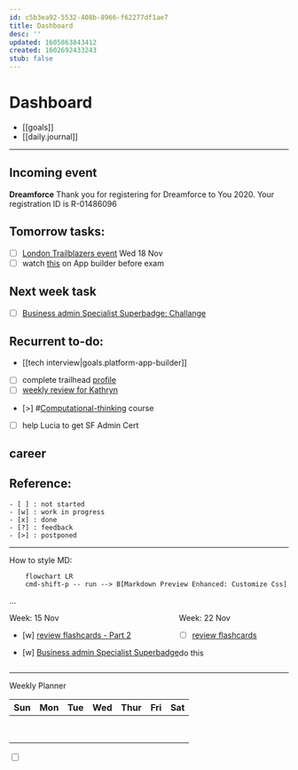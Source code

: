 ```yaml
---
id: c5b3ea92-5532-408b-8966-f62277df1ae7
title: Dashboard
desc: ''
updated: 1605863843412
created: 1602692433243
stub: false
---
```

# Dashboard

- [[goals]]
- [[daily.journal]]

---
## Incoming event
**Dreamforce**
Thank you for registering for Dreamforce to You 2020.
Your registration ID is R-01486096



## Tomorrow tasks:

- [ ] [London Trailblazers event](https://u6682178.ct.sendgrid.net/ls/click?upn=v3lFydCCL4vng1LN0PAxPdWFV-2BJGDdyfbd24O-2BGilMylNwi2KyIo-2F-2B6HKjfprteIuQ-2B6JbxVh1euF9l3fNkBCmeGQj2UgNZ-2BjDhGxCmropu-2BWPYWZTkBKxaqZWvfR9I5TGcOPrYh-2FevJ5XDb1rXGUw-3D-3DhDsB_FODTUQdMiBXDK1JRGsAgLhKVtheQ4SBstYL8EXlt1rKMaQ5-2FtCReR2-2FoA6g46JXOGZk6rDvu1QVUyw-2F5-2BhhJT1MGYhV7x8-2Bhyd-2BLo8Nzb7Wv-2BGJrsNKE14adVhL-2F89r2kDJeG-2FTgUczKCYixxobI3igz2yLfDsfPB8rIfkQ2e5kzZQZ0bg8zogEtkOrXD9RxM0RMmJn0hB8gUFnlrqvruZ7ZI1KvcPE-2BdHXF4sSZIkE-3D)  Wed 18 Nov
- [ ] watch [this](https://www.youtube.com/watch?v=yYbrkaW4CgM) on App builder before exam

## Next week task
- [ ] [Business admin Specialist Superbadge: Challange ](https://trailhead.salesforce.com/content/learn/superbadges/superbadge_business_specialist?trailmix_creator_id=strailhead&trailmix_slug=prepare-for-your-salesforce-administrator-credential)

## Recurrent to-do:
- [[tech interview|goals.platform-app-builder]]
- [ ] complete trailhead [profile](https://trailblazer.me/id)
- [ ] [weekly review for Kathryn](https://docs.google.com/document/d/1RcVrCH8Ch0T9X_k4-lo5Z8O21agcuhXG_AA9Zsb9CFc/edit)
- [>] #[Computational-thinking](https://www.wolfram.com/wolfram-u/cbm-cause-or-correlation/) course
- [ ] help Lucia to get SF Admin Cert

## career


## Reference:
```
- [ ] : not started
- [w] : work in progress
- [x] : done
- [?] : feedback
- [>] : postponed
```

---

How to style MD:
```mermaid
    flowchart LR
    cmd-shift-p -- run --> B[Markdown Preview Enhanced: Customize Css]
```
...
<div style="display:flex">
<div class="col2">
<div>Week: 15 Nov</div>
<div> 

- [w] [review flashcards - Part 2](https://trailhead.salesforce.com/en/content/learn/trails/platform-app-builder-certification-prep?trailmix_creator_id=strailhead&trailmix_slug=prepare-for-your-salesforce-platform-app-builder-credential)
</div>
<div>

- [w] [Business admin Specialist Superbadge](https://trailhead.salesforce.com/content/learn/superbadges/superbadge_business_specialist?trailmix_creator_id=strailhead&trailmix_slug=prepare-for-your-salesforce-administrator-credential)</div>
</div>

<div class="col2">Week: 22 Nov
<div>

- [ ] [review flashcards](https://trailhead.salesforce.com/en/content/learn/trails/platform-app-builder-certification-prep?trailmix_creator_id=strailhead&trailmix_slug=prepare-for-your-salesforce-platform-app-builder-credential)</div>
<div>do this</div>
</div>
</div>

---

Weekly Planner

| Sun  |  Mon | Tue  | Wed  | Thur  | Fri  | Sat  |   
|---|---|---|---|---|---|---|
|   |   |   |   |   |   |   |  
|   |   |   |   |   |   |   |  
|   |   |   |   |   |   |   |
|   |   |   |   |   |   |   |
|   |   |   |   |   |   |   |
|   |   |   |   |   |   |   |
|   |   |   |   |   |   |   |
|   |   |   |   |   |   |   |
<input type="checkbox"> 

